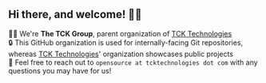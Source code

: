 ## Hi there, and welcome! 👋🏼

🙋‍♀️ We're **The TCK Group**, parent organization of [TCK Technologies](https://github.com/tcktechnologies)  
🔒 This GitHub organization is used for internally-facing Git repositories, whereas [TCK Technologies](https://github.com/tcktechnologies)' organization showcases public projects  
📨 Feel free to reach out to `opensource at tcktechnologies dot com` with any questions you may have for us!
